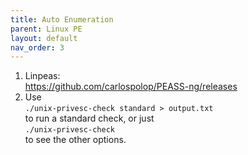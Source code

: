 ```yaml
---
title: Auto Enumeration
parent: Linux PE
layout: default
nav_order: 3
---
```


1. Linpeas:\
   https://github.com/carlospolop/PEASS-ng/releases
2. Use\
   `./unix-privesc-check standard > output.txt`\
   to run a standard check, or just\
   `./unix-privesc-check`\
   to see the other options.